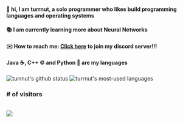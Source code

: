 #### 👋 hi, I am turrnut, a solo programmer who likes build programming languages and operating systems
#### 📚 I am currently learning more about Neural Networks
#### ✉️ How to reach me: [Click here](https://discord.gg/HVDPrSQ3) to join my discord server!!!
#### Java ☕, C++ © and Python 🐍 are my languages
![turrnut's github status](https://github-readme-stats.vercel.app/api?username=turrnut&layout=compact&theme=github_dark)
![turrnut's most-used languages](https://github-readme-stats.vercel.app/api/top-langs/?username=turrnut&layout=compact&theme=github_dark)

<p align="center"> 
  <h3># of visitors</h3><br>
  <img src="https://profile-counter.glitch.me/turrnut/count.svg" />
</p>
